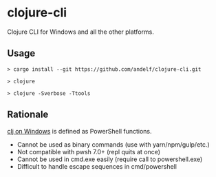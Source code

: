 # clojure-cli

Clojure CLI for Windows and all the other platforms.

## Usage

```console
> cargo install --git https://github.com/andelf/clojure-cli.git

> clojure

> clojure -Sverbose -Ttools
```

## Rationale

[clj on Windows](https://github.com/clojure/tools.deps.alpha/wiki/clj-on-Windows) is defined as PowerShell functions.

- Cannot be used as binary commands (use with yarn/npm/gulp/etc.)
- Not compatible with pwsh 7.0+ (repl quits at once)
- Cannot be used in cmd.exe easily (require call to powershell.exe)
- Difficult to handle escape sequences in cmd/powershell

